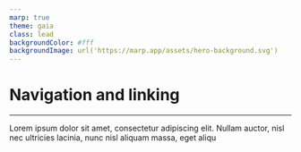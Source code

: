 ```yaml
---
marp: true
theme: gaia
class: lead
backgroundColor: #fff
backgroundImage: url('https://marp.app/assets/hero-background.svg')
---
```


# Navigation and linking

---

Lorem ipsum dolor sit amet, consectetur adipiscing elit. Nullam auctor, nisl nec ultricies lacinia, nunc nisl aliquam massa, eget aliqu
